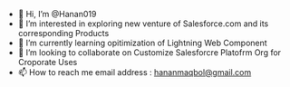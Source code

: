 - 👋 Hi, I’m @Hanan019
- 👀 I’m interested in exploring new venture of Salesforce.com and its corresponding Products
- 🌱 I’m currently learning opitimization of Lightning Web Component 
- 💞️ I’m looking to collaborate on Customize Salesforcre Platofrm Org for Croporate Uses
- 📫 How to reach me email address :  hananmaqbol@gmail.com

<!---
Hanan019/Hanan019 is a ✨ special ✨ repository because its `README.md` (this file) appears on your GitHub profile.
You can click the Preview link to take a look at your changes.
--->
